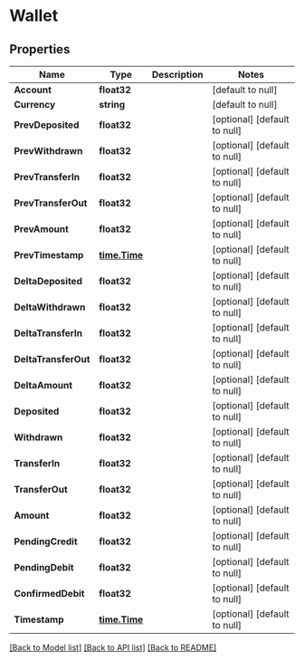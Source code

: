 # Wallet

## Properties
Name | Type | Description | Notes
------------ | ------------- | ------------- | -------------
**Account** | **float32** |  | [default to null]
**Currency** | **string** |  | [default to null]
**PrevDeposited** | **float32** |  | [optional] [default to null]
**PrevWithdrawn** | **float32** |  | [optional] [default to null]
**PrevTransferIn** | **float32** |  | [optional] [default to null]
**PrevTransferOut** | **float32** |  | [optional] [default to null]
**PrevAmount** | **float32** |  | [optional] [default to null]
**PrevTimestamp** | [**time.Time**](time.Time.md) |  | [optional] [default to null]
**DeltaDeposited** | **float32** |  | [optional] [default to null]
**DeltaWithdrawn** | **float32** |  | [optional] [default to null]
**DeltaTransferIn** | **float32** |  | [optional] [default to null]
**DeltaTransferOut** | **float32** |  | [optional] [default to null]
**DeltaAmount** | **float32** |  | [optional] [default to null]
**Deposited** | **float32** |  | [optional] [default to null]
**Withdrawn** | **float32** |  | [optional] [default to null]
**TransferIn** | **float32** |  | [optional] [default to null]
**TransferOut** | **float32** |  | [optional] [default to null]
**Amount** | **float32** |  | [optional] [default to null]
**PendingCredit** | **float32** |  | [optional] [default to null]
**PendingDebit** | **float32** |  | [optional] [default to null]
**ConfirmedDebit** | **float32** |  | [optional] [default to null]
**Timestamp** | [**time.Time**](time.Time.md) |  | [optional] [default to null]

[[Back to Model list]](../README.md#documentation-for-models) [[Back to API list]](../README.md#documentation-for-api-endpoints) [[Back to README]](../README.md)


